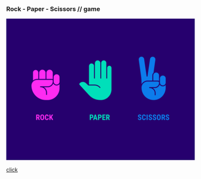### Rock - Paper - Scissors // game

![game](images/rps-2.png)

[click](https://en.wikipedia.org/wiki/Rock_paper_scissors)
